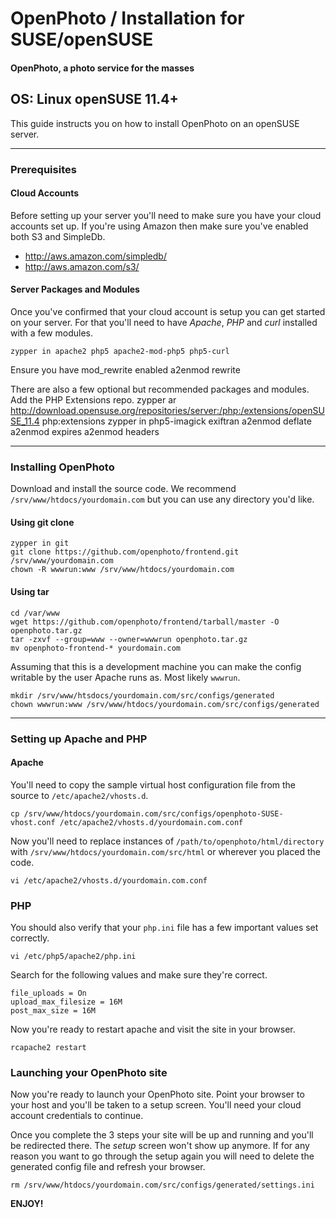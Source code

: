 OpenPhoto / Installation for SUSE/openSUSE
=======================
#### OpenPhoto, a photo service for the masses

## OS: Linux openSUSE 11.4+

This guide instructs you on how to install OpenPhoto on an openSUSE server.

----------------------------------------

### Prerequisites

#### Cloud Accounts

Before setting up your server you'll need to make sure you have your cloud accounts set up. If you're using Amazon then make sure you've enabled both S3 and SimpleDb.

* http://aws.amazon.com/simpledb/
* http://aws.amazon.com/s3/

#### Server Packages and Modules
Once you've confirmed that your cloud account is setup you can get started on your server. For that you'll need to have _Apache_, _PHP_ and _curl_ installed with a few modules.

    zypper in apache2 php5 apache2-mod-php5 php5-curl

Ensure you have mod_rewrite enabled
    a2enmod rewrite

There are also a few optional but recommended packages and modules. Add the PHP Extensions repo.
    zypper ar http://download.opensuse.org/repositories/server:/php:/extensions/openSUSE_11.4 php:extensions
    zypper in php5-imagick exiftran
    a2enmod deflate
    a2enmod expires
    a2enmod headers

----------------------------------------

### Installing OpenPhoto

Download and install the source code. We recommend `/srv/www/htdocs/yourdomain.com` but you can use any directory you'd like.

#### Using git clone

    zypper in git
    git clone https://github.com/openphoto/frontend.git /srv/www/yourdomain.com
    chown -R wwwrun:www /srv/www/htdocs/yourdomain.com

#### Using tar

    cd /var/www
    wget https://github.com/openphoto/frontend/tarball/master -O openphoto.tar.gz
    tar -zxvf --group=www --owner=wwwrun openphoto.tar.gz
    mv openphoto-frontend-* yourdomain.com

Assuming that this is a development machine you can make the config writable by the user Apache runs as. Most likely `wwwrun`.

    mkdir /srv/www/htsdocs/yourdomain.com/src/configs/generated
    chown wwwrun:www /srv/www/htdocs/yourdomain.com/src/configs/generated

----------------------------------------

### Setting up Apache and PHP

#### Apache

You'll need to copy the sample virtual host configuration file from the source to `/etc/apache2/vhosts.d`.

    cp /srv/www/htdocs/yourdomain.com/src/configs/openphoto-SUSE-vhost.conf /etc/apache2/vhosts.d/yourdomain.com.conf

Now you'll need to replace instances of `/path/to/openphoto/html/directory` with `/srv/www/htdocs/yourdomain.com/src/html` or wherever you placed the code.

    vi /etc/apache2/vhosts.d/yourdomain.com.conf

### PHP

You should also verify that your `php.ini` file has a few important values set correctly.

    vi /etc/php5/apache2/php.ini

Search for the following values and make sure they're correct.

    file_uploads = On
    upload_max_filesize = 16M
    post_max_size = 16M

Now you're ready to restart apache and visit the site in your browser.

    rcapache2 restart

### Launching your OpenPhoto site

Now you're ready to launch your OpenPhoto site. Point your browser to your host and you'll be taken to a setup screen. You'll need your cloud account credentials to continue.

Once you complete the 3 steps your site will be up and running and you'll be redirected there. The _setup_ screen won't show up anymore. If for any reason you want to go through the setup again you will need to delete the generated config file and refresh your browser.

    rm /srv/www/htdocs/yourdomain.com/src/configs/generated/settings.ini

**ENJOY!**

